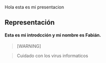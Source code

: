 Hola esta es mi presentacion

## Representación
#### Esta es mi introdcción y mi nombre es Fabián.

> [WARNING]

> Cuidado con los virus informaticos
